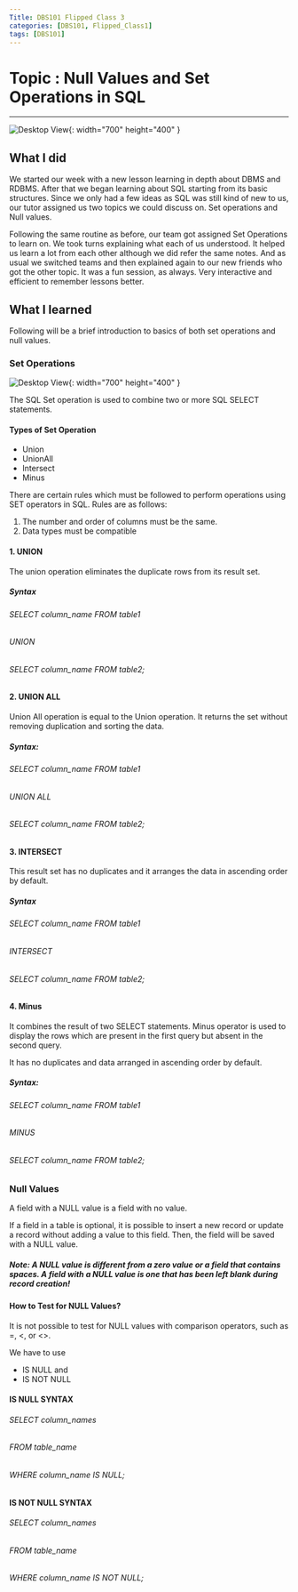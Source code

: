 ```yaml
---
Title: DBS101 Flipped Class 3
categories: [DBS101, Flipped_Class1]
tags: [DBS101]
---
```


# Topic : Null Values and Set Operations in SQL

---

![Desktop View](/home/pomegranateu/DBS101/pomegranateis.github.io){: width="700" height="400" }

## What I did
We started our week with a new lesson learning in depth about DBMS and RDBMS. After that we began learning about SQL starting from its basic structures. Since we only had a few ideas as SQL was still kind of new to us, our tutor assigned us two topics we could discuss on. Set operations and Null values.

Following the same routine as before, our team got assigned Set Operations to learn on. We took turns explaining what each of us understood. It helped us learn a lot from each other although we did refer the same notes. And as usual we switched teams and then explained again to our new friends who got the other topic. It was a fun session, as always. Very interactive and efficient to remember lessons better.

## What I learned
Following will be a brief introduction to basics of both set operations and null values.

### Set Operations

![Desktop View](/home/pomegranateu/Screenshots){: width="700" height="400" }

The SQL Set operation is used to combine two or more SQL SELECT statements.

#### Types of Set Operation
- Union
- UnionAll
- Intersect
- Minus

There are certain rules which must be followed to perform operations using SET operators in SQL. Rules are as follows:

1. The number and order of columns must be the same.
2. Data types must be compatible

#### 1. UNION
The union operation eliminates the duplicate rows from its result set.

##### Syntax

###### SELECT column_name FROM table1  
###### UNION  
###### SELECT column_name FROM table2;  

#### 2. UNION ALL
Union All operation is equal to the Union operation. It returns the set without removing duplication and sorting the data.

##### Syntax:

###### SELECT column_name FROM table1  
###### UNION ALL  
###### SELECT column_name FROM table2; 

#### 3. INTERSECT
This result set has no duplicates and it arranges the data in ascending order by default.

##### Syntax

###### SELECT column_name FROM table1  
###### INTERSECT  
###### SELECT column_name FROM table2; 

#### 4. Minus
It combines the result of two SELECT statements. Minus operator is used to display the rows which are present in the first query but absent in the second query.

It has no duplicates and data arranged in ascending order by default.

##### Syntax:

###### SELECT column_name FROM table1  
###### MINUS  
###### SELECT column_name FROM table2;

### Null Values

A field with a NULL value is a field with no value.

If a field in a table is optional, it is possible to insert a new record or update a record without adding a value to this field. Then, the field will be saved with a NULL value.

##### Note: A NULL value is different from a zero value or a field that contains spaces. A field with a NULL value is one that has been left blank during record creation!

#### How to Test for NULL Values?
It is not possible to test for NULL values with comparison operators, such as =, <, or <>.

We have to use 
- IS NULL and 
- IS NOT NULL 

#### IS NULL SYNTAX
###### SELECT column_names
###### FROM table_name
###### WHERE column_name IS NULL;

#### IS NOT NULL SYNTAX
###### SELECT column_names
###### FROM table_name
###### WHERE column_name IS NOT NULL;

